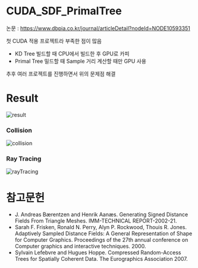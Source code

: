 # CUDA_SDF_PrimalTree

논문 : https://www.dbpia.co.kr/journal/articleDetail?nodeId=NODE10593351

첫 CUDA 적용 프로젝트라 부족한 점이 많음
 - KD Tree 빌드할 때 CPU에서 빌드한 후 GPU로 카피
 - Primal Tree 밀드할 때 Sample 거리 계산할 때만 GPU 사용

추후 여러 프로젝트를 진행하면서 위의 문제점 해결

# Result
![result](https://user-images.githubusercontent.com/86860544/228164760-d42c4739-d6b5-4b67-8357-2518bc235e2d.gif)

### Collision
![collision](https://user-images.githubusercontent.com/86860544/228165445-3e1cbbf5-6449-4597-a0de-5c4d28ca1baa.JPG)

### Ray Tracing
![rayTracing](https://user-images.githubusercontent.com/86860544/228165460-b56c694c-7971-4745-bb17-dc682ab1220f.JPG)



# 참고문헌
 - J. Andreas Bærentzen and Henrik Aanæs. Generating Signed Distance Fields From Triangle Meshes. IMM-TECHNICAL REPORT-2002-21.
 - Sarah F. Frisken, Ronald N. Perry, Alyn P. Rockwood, Thouis R. Jones. Adaptively Sampled Distance Fields: A General Representation of Shape for Computer Graphics. Proceedings of the 27th annual conference on Computer graphics and interactive techniques. 2000.
 - Sylvain Lefebvre and Hugues Hoppe. Compressed Random-Access Trees for Spatially Coherent Data. The Eurographics Association 2007.
